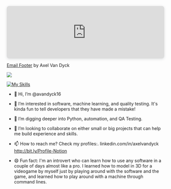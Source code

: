 <div style="position: relative; width: 100%; height: 0; padding-top: 33.3333%;
 padding-bottom: 0; box-shadow: 0 2px 8px 0 rgba(63,69,81,0.16); margin-top: 1.6em; margin-bottom: 0.9em; overflow: hidden;
 border-radius: 8px; will-change: transform;">
  <iframe loading="lazy" style="position: absolute; width: 100%; height: 100%; top: 0; left: 0; border: none; padding: 0;margin: 0;"
    src="https://www.canva.com/design/DAGOmXI35tY/K_11_YfwLvYbIr6v6VbsXA/view?embed" allowfullscreen="allowfullscreen" allow="fullscreen">
  </iframe>
</div>
<a href="https:&#x2F;&#x2F;www.canva.com&#x2F;design&#x2F;DAGOmXI35tY&#x2F;K_11_YfwLvYbIr6v6VbsXA&#x2F;view?utm_content=DAGOmXI35tY&amp;utm_campaign=designshare&amp;utm_medium=embeds&amp;utm_source=link" target="_blank" rel="noopener">Email Footer</a> by Axel Van Dyck


![](https://komarev.com/ghpvc/?username=avandyck16&base=100&abbreviated=true)


[![My Skills](https://skillicons.dev/icons?i=androidstudio,azure,sentry,py,pycharm,powershell,postman,postgres,git,figma,azure,discord&perline=6)](https://skillicons.dev)





- 👋 Hi, I’m @avandyck16
- 👀 I’m interested in software, machine learning, and quality testing. It's kinda fun to tell developers that they have made a mistake!
- 🌱 I’m digging deeper into Python, automation, and QA Testing.
- 💞️ I’m looking to collaborate on either small or big projects that can help me build experience and skills.
- 📫 How to reach me? Check my profiles:. 
              linkedin.com/in/axelvandyck
              http://bit.ly/Profile-Notion

- 😄 Fun fact: I'm an introvert who can learn how to use any software in a couple of days almost like a pro. 
                I learned how to model in 3D for a videogame by myself just by playing around with the software and the game,
                and learned how to play around with a machine through command lines.

<!---
avandyck16/avandyck16 is a ✨ special ✨ repository because its `README.md` (this file) appears on your GitHub profile.
You can click the Preview link to take a look at your changes.
--->
